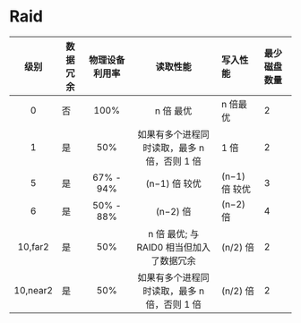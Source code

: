 # Raid

| 级别 | 数据冗余 | 物理设备利用率 | 读取性能 | 写入性能 | 最少磁盘数量 |
|:-:|---|:-:|:-:|:--|:--|
| 0 | 否 | 100% | n 倍 最优 | n 倍最优 | 2 |
| 1 | 是 | 50% | 如果有多个进程同时读取，最多 n 倍，否则 1 倍 | 1 倍 | 2 |
| 5 | 是 | 67% - 94% | (n−1) 倍 较优 | (n−1) 倍 较优 | 3 |
| 6 | 是 | 50% - 88% | (n−2) 倍 | (n−2) 倍 | 4 |
| 10,far2 | 是 | 50% | n 倍 最优; 与 RAID0 相当但加入了数据冗余 | (n/2) 倍 | 2 |
| 10,near2 | 是 | 50% | 如果有多个进程同时读取，最多 n 倍，否则 1 倍 | (n/2) 倍 | 2 |